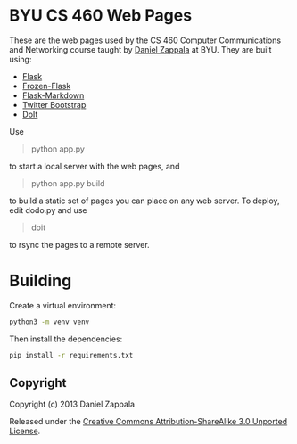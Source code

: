 # BYU CS 460 Web Pages

These are the web pages used by the CS 460 Computer Communications and
Networking course taught by [Daniel Zappala](http://zappala.byu.edu) at BYU.
They are built using:

- [Flask](http://flask.pocoo.org/)
- [Frozen-Flask](http://pythonhosted.org/Frozen-Flask/)
- [Flask-Markdown](http://pythonhosted.org/Flask-Markdown/)
- [Twitter Bootstrap](http://twitter.github.io/bootstrap/)
- [DoIt](http://pydoit.org/)

Use

> python app.py

to start a local server with the web pages, and

> python app.py build

to build a static set of pages you can place on any web server. To deploy, edit
dodo.py and use

> doit

to rsync the pages to a remote server.

# Building

Create a virtual environment:

```bash
python3 -m venv venv
```

Then install the dependencies:

```bash
pip install -r requirements.txt
```

## Copyright

Copyright (c) 2013 Daniel Zappala

Released under the <a
href="http://creativecommons.org/licenses/by-sa/3.0/deed.en_US">Creative Commons
Attribution-ShareAlike 3.0 Unported License</a>.

```

```
